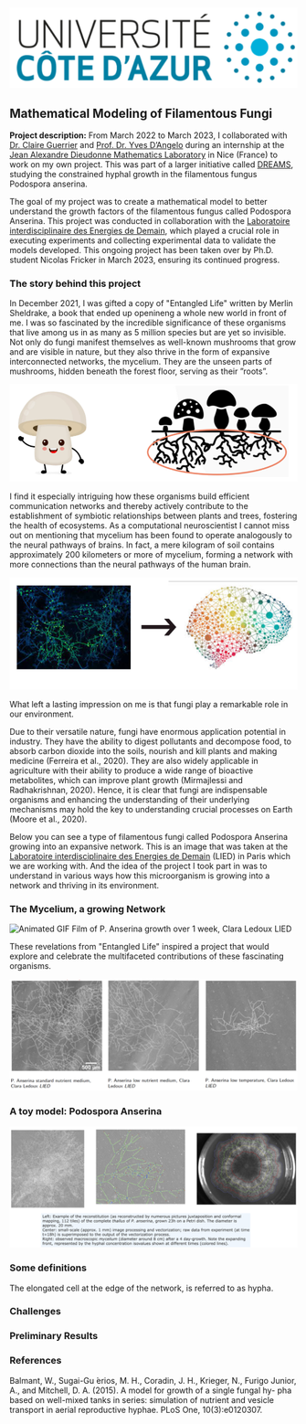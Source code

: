 <img src="../images/uca.jpg?raw=true"/>

## Mathematical Modeling of Filamentous Fungi

**Project description:** From March 2022 to March 2023, I collaborated with [Dr. Claire Guerrier](https://math.univ-cotedazur.fr/~guerrier/) and [Prof. Dr. Yves D’Angelo](http://www.dyco.fr/index.php/User:Yd) during an internship at the [Jean Alexandre Dieudonne Mathematics Laboratory](https://math.univ-cotedazur.fr/) in Nice (France) to work on my own project. This was part of a larger initiative called [DREAMS](http://www.dyco.fr/index.php/DREAMS), studying the constrained hyphal growth in the filamentous fungus Podospora anserina. 

The goal of my project was to create a mathematical model to better understand the growth factors of the filamentous fungus called Podospora Anserina. This project was conducted in collaboration with the [Laboratoire interdisciplinaire des Energies de Demain](https://b2c.sdv.univ-paris-diderot.fr/), which played a crucial role in executing experiments and collecting experimental data to validate the models developed. This ongoing project has been taken over by Ph.D. student Nicolas Fricker in March 2023, ensuring its continued progress.

### The story behind this project

In December 2021, I was gifted a copy of "Entangled Life" written by Merlin Sheldrake, a book that ended up openineng a whole new world in front of me. I was so fascinated by the incredible significance of these organisms that live among us in as many as 5 million species but are yet so invisible. Not only do fungi manifest themselves as well-known mushrooms that grow and are visible in nature, but they also thrive in the form of expansive interconnected networks, the mycelium. They are the unseen parts of mushrooms, hidden beneath the forest floor, serving as their ”roots”.

<img src="../images/fungil.png?raw=true"/>

I find it especially intriguing how these organisms build efficient communication networks and thereby actively contribute to the establishment of symbiotic relationships between plants and trees, fostering the health of ecosystems. As a computational neuroscientist I cannot miss out on mentioning that mycelium has been found to operate analogously to the neural pathways of brains. In fact, a mere kilogram of soil contains approximately 200 kilometers or more of mycelium, forming a network with more connections than the neural pathways of the human brain.

<img src="../images/fungibrain.png?raw=true"/>


What left a lasting impression on me is that fungi play a remarkable role in our environment. 

Due to their versatile nature, fungi have enormous application potential in industry. They have the ability to digest pollutants and decompose food, to absorb carbon dioxide into the soils, nourish and kill plants and making medicine (Ferreira et al., 2020). They are also widely applicable in agriculture with their ability to produce a wide range of bioactive metabolites, which can improve plant growth (Mirmajlessi and Radhakrishnan, 2020). Hence, it is clear that fungi are indispensable organisms and enhancing the understanding of their underlying mechanisms may hold the key to understanding crucial processes on Earth (Moore et al., 2020).




Below you can see a type of filamentous fungi called Podospora Anserina growing into an expansive network. This is an image that was taken at the [Laboratoire interdisciplinaire des Energies de Demain](https://b2c.sdv.univ-paris-diderot.fr/) (LIED) in Paris which we are working with. And the idea of the project I took part in was to understand in various ways how this microorganism is growing into a network and thriving in its environment.

### The Mycelium, a growing Network

<img src="../images/growth.gif" alt="Animated GIF">
Film of P. Anserina growth over 1 week, Clara Ledoux LIED

These revelations from "Entangled Life" inspired a project that would explore and celebrate the multifaceted contributions of these fascinating organisms.


<img src="../images/para.png?raw=true"/>






### A toy model: Podospora Anserina

<img src="../images/podospora.png?raw=true"/>


### Some definitions

The elongated cell at the edge of the network, is referred to as hypha.


### Challenges


### Preliminary Results

### References

Balmant, W., Sugai-Gu ́erios, M. H., Coradin, J. H., Krieger, N., Furigo Junior, A., and Mitchell, D. A. (2015). A model for growth of a single fungal hy- pha based on well-mixed tanks in series: simulation of nutrient and vesicle transport in aerial reproductive hyphae. PLoS One, 10(3):e0120307.